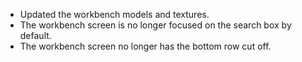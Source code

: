 - Updated the workbench models and textures.
- The workbench screen is no longer focused on the search box by default.
- The workbench screen no longer has the bottom row cut off.